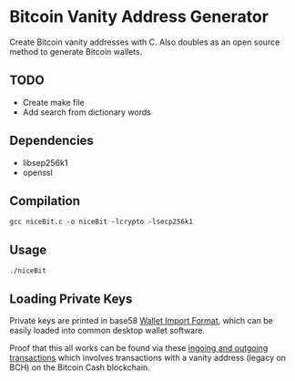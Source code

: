 # Bitcoin Vanity Address Generator
Create Bitcoin vanity addresses with C.
Also doubles as an open source method to generate Bitcoin wallets.

## TODO
* Create make file
* Add search from dictionary words

## Dependencies
* libsep256k1
* openssl
## Compilation
```
gcc niceBit.c -o niceBit -lcrypto -lsecp256k1
```
## Usage
```
./niceBit
```

## Loading Private Keys
Private keys are printed in base58 [Wallet Import Format](https://en.bitcoin.it/wiki/Wallet_import_format), which can be easily loaded into common desktop wallet software.

Proof that this all works can be found via these [ingoing and outgoing transactions](https://explorer.bitcoin.com/bch/address/bitcoincash:qpwqeggq855emxh77qfx60fkaaakz0zmcyf6xazy73) which involves transactions with a vanity address (legacy on BCH) on the Bitcoin Cash blockchain.
